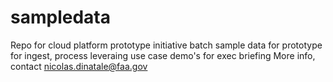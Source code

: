 # sampledata
Repo for cloud platform prototype initiative
batch sample data for prototype for ingest, process
leveraing use case demo's for exec briefing
More info, contact nicolas.dinatale@faa.gov
